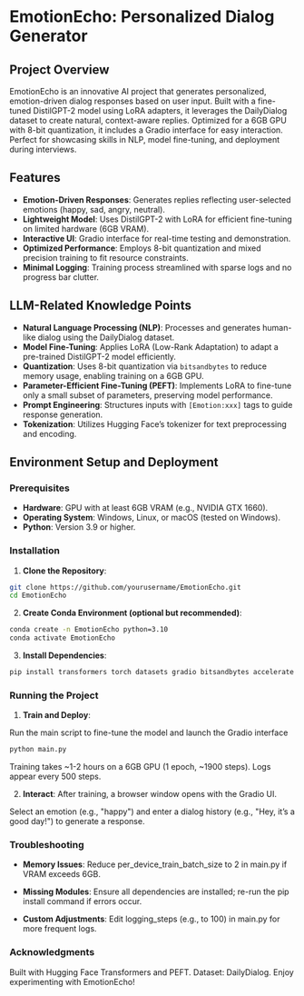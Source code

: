 # EmotionEcho: Personalized Dialog Generator

## Project Overview
EmotionEcho is an innovative AI project that generates personalized, emotion-driven dialog responses based on user input. Built with a fine-tuned DistilGPT-2 model using LoRA adapters, it leverages the DailyDialog dataset to create natural, context-aware replies. Optimized for a 6GB GPU with 8-bit quantization, it includes a Gradio interface for easy interaction. Perfect for showcasing skills in NLP, model fine-tuning, and deployment during interviews.

## Features
- **Emotion-Driven Responses**: Generates replies reflecting user-selected emotions (happy, sad, angry, neutral).
- **Lightweight Model**: Uses DistilGPT-2 with LoRA for efficient fine-tuning on limited hardware (6GB VRAM).
- **Interactive UI**: Gradio interface for real-time testing and demonstration.
- **Optimized Performance**: Employs 8-bit quantization and mixed precision training to fit resource constraints.
- **Minimal Logging**: Training process streamlined with sparse logs and no progress bar clutter.

## LLM-Related Knowledge Points
- **Natural Language Processing (NLP)**: Processes and generates human-like dialog using the DailyDialog dataset.
- **Model Fine-Tuning**: Applies LoRA (Low-Rank Adaptation) to adapt a pre-trained DistilGPT-2 model efficiently.
- **Quantization**: Uses 8-bit quantization via `bitsandbytes` to reduce memory usage, enabling training on a 6GB GPU.
- **Parameter-Efficient Fine-Tuning (PEFT)**: Implements LoRA to fine-tune only a small subset of parameters, preserving model performance.
- **Prompt Engineering**: Structures inputs with `[Emotion:xxx]` tags to guide response generation.
- **Tokenization**: Utilizes Hugging Face’s tokenizer for text preprocessing and encoding.

## Environment Setup and Deployment

### Prerequisites
- **Hardware**: GPU with at least 6GB VRAM (e.g., NVIDIA GTX 1660).
- **Operating System**: Windows, Linux, or macOS (tested on Windows).
- **Python**: Version 3.9 or higher.

### Installation
1. **Clone the Repository**:
  ```bash
  git clone https://github.com/yourusername/EmotionEcho.git
  cd EmotionEcho
  ```
2. **Create Conda Environment (optional but recommended)**:
  ```bash
  conda create -n EmotionEcho python=3.10
  conda activate EmotionEcho
  ```
3. **Install Dependencies**:
  ```bash
  pip install transformers torch datasets gradio bitsandbytes accelerate peft
  ```
### Running the Project
1. **Train and Deploy**:

  Run the main script to fine-tune the model and launch the Gradio interface
  ```bash
  python main.py
  ```
  Training takes ~1-2 hours on a 6GB GPU (1 epoch, ~1900 steps). Logs appear every 500 steps.

2. **Interact**:
  After training, a browser window opens with the Gradio UI.
  
  Select an emotion (e.g., "happy") and enter a dialog history (e.g., "Hey, it’s a good day!") to generate a response.


### Troubleshooting
  - **Memory Issues**: Reduce per_device_train_batch_size to 2 in main.py if VRAM exceeds 6GB.

  - **Missing Modules**: Ensure all dependencies are installed; re-run the pip install command if errors occur.

  - **Custom Adjustments**: Edit logging_steps (e.g., to 100) in main.py for more frequent logs.

### Acknowledgments
  Built with Hugging Face Transformers and PEFT.
  Dataset: DailyDialog.
  Enjoy experimenting with EmotionEcho!


